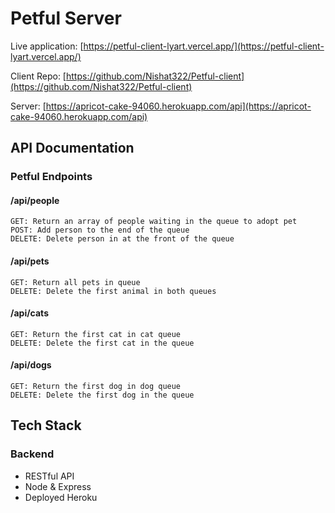 # Petful Server

Live application: [https://petful-client-lyart.vercel.app/](https://petful-client-lyart.vercel.app/)<br/>

Client Repo: [https://github.com/Nishat322/Petful-client](https://github.com/Nishat322/Petful-client) <br/>

Server: [https://apricot-cake-94060.herokuapp.com/api](https://apricot-cake-94060.herokuapp.com/api)

## API Documentation

### Petful Endpoints

#### /api/people
    GET: Return an array of people waiting in the queue to adopt pet
    POST: Add person to the end of the queue
    DELETE: Delete person in at the front of the queue
    
#### /api/pets  
    GET: Return all pets in queue
    DELETE: Delete the first animal in both queues

#### /api/cats
    GET: Return the first cat in cat queue
    DELETE: Delete the first cat in the queue

#### /api/dogs
    GET: Return the first dog in dog queue
    DELETE: Delete the first dog in the queue


## Tech Stack
### Backend

- RESTful API
- Node & Express
- Deployed Heroku